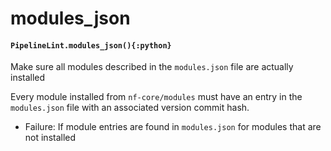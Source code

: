 # modules_json

#### `PipelineLint.modules_json(){:python}`

Make sure all modules described in the `modules.json` file are actually installed

Every module installed from `nf-core/modules` must have an entry in the `modules.json` file
with an associated version commit hash.

- Failure: If module entries are found in `modules.json` for modules that are not installed
